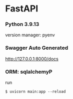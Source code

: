 # FastAPI
### Python 3.9.13
version manager: pyenv

### Swagger Auto Generated 
http://127.0.0.1:8000/docs


### ORM: sqlalchemyP

run
```
$ uvicorn main:app --reload
```